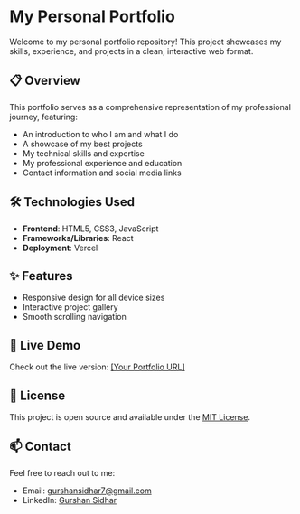 # My Personal Portfolio

Welcome to my personal portfolio repository! This project showcases my skills, experience, and projects in a clean, interactive web format.

## 📋 Overview

This portfolio serves as a comprehensive representation of my professional journey, featuring:
- An introduction to who I am and what I do
- A showcase of my best projects
- My technical skills and expertise
- My professional experience and education
- Contact information and social media links

## 🛠️ Technologies Used

- **Frontend**: HTML5, CSS3, JavaScript
- **Frameworks/Libraries**: React
- **Deployment**: Vercel

## ✨ Features

- Responsive design for all device sizes
- Interactive project gallery
- Smooth scrolling navigation

## 🚀 Live Demo

Check out the live version: [\[Your Portfolio URL\]](https://gurshansidhar.com/)


## 📝 License

This project is open source and available under the [MIT License](LICENSE).

## 📫 Contact

Feel free to reach out to me:
- Email: gurshansidhar7@gmail.com
- LinkedIn: [Gurshan Sidhar](https://www.linkedin.com/in/gurshan-sidhar-a1945428a/)
